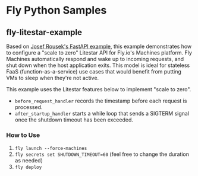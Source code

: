 # Fly Python Samples

## fly-litestar-example

Based on [Josef Rousek's FastAPI example](https://blog.rousek.name/2022/07/06/faas-on-fly-io-with-fastapi/), this example demonstrates how to configure a "scale to zero" Litestar API for Fly.io's Machines platform. Fly Machines automatically respond and wake up to incoming requests, and shut down when the host application exits. This model is ideal for stateless FaaS (function-as-a-service) use cases that would benefit from putting VMs to sleep when they're not active.

This example uses the Litestar features below to implement "scale to zero".

* `before_request_handler` records the timestamp before each request is processed.
* `after_startup_handler` starts a while loop that sends a SIGTERM signal once the shutdown timeout has been exceeded. 

### How to Use

1. `fly launch --force-machines`
2. `fly secrets set SHUTDOWN_TIMEOUT=60` (feel free to change the duration as needed)
3. `fly deploy`